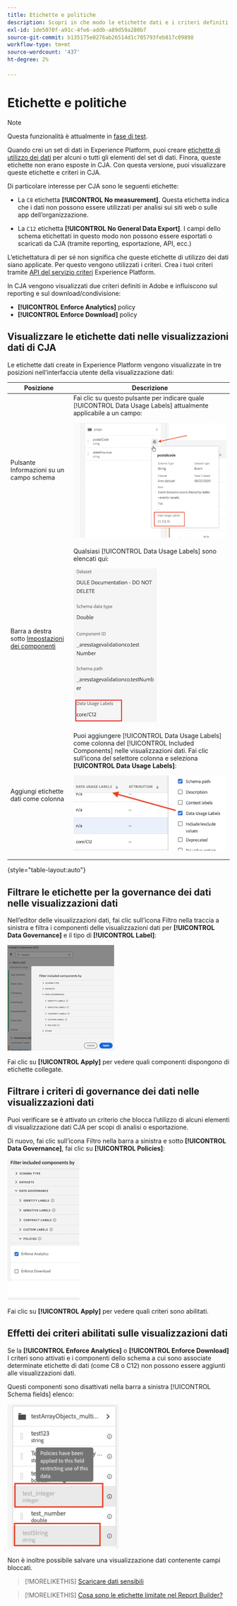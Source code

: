 ```yaml
---
title: Etichette e politiche
description: Scopri in che modo le etichette dati e i criteri definiti in AEP influiscono sulle visualizzazioni dati e sui rapporti in CJA.
exl-id: 1de5070f-a91c-4fe6-addb-a89d59a280b7
source-git-commit: b135175e0276ab26514d1c785793feb817c09898
workflow-type: tm+mt
source-wordcount: '437'
ht-degree: 2%

---
```


# Etichette e politiche

>[!NOTE]
>
>Questa funzionalità è attualmente in [fase di test](/help/release-notes/releases.md).

Quando crei un set di dati in Experience Platform, puoi creare [etichette di utilizzo dei dati](https://experienceleague.adobe.com/docs/experience-platform/data-governance/labels/reference.html?lang=en) per alcuni o tutti gli elementi del set di dati. Finora, queste etichette non erano esposte in CJA. Con questa versione, puoi visualizzare queste etichette e criteri in CJA.

Di particolare interesse per CJA sono le seguenti etichette:

* La `C8` etichetta **[!UICONTROL No measurement]**. Questa etichetta indica che i dati non possono essere utilizzati per analisi sui siti web o sulle app dell’organizzazione.

* La `C12` etichetta **[!UICONTROL No General Data Export]**. I campi dello schema etichettati in questo modo non possono essere esportati o scaricati da CJA (tramite reporting, esportazione, API, ecc.)

L’etichettatura di per sé non significa che queste etichette di utilizzo dei dati siano applicate. Per questo vengono utilizzati i criteri. Crea i tuoi criteri tramite [API del servizio criteri](https://experienceleague.adobe.com/docs/experience-platform/data-governance/api/overview.html?lang=en) Experience Platform.

In CJA vengono visualizzati due criteri definiti in Adobe e influiscono sul reporting e sul download/condivisione:

* **[!UICONTROL Enforce Analytics]** policy
* **[!UICONTROL Enforce Download]** policy

## Visualizzare le etichette dati nelle visualizzazioni dati di CJA

Le etichette dati create in Experience Platform vengono visualizzate in tre posizioni nell’interfaccia utente della visualizzazione dati:

| Posizione | Descrizione |
| --- | --- |
| Pulsante Informazioni su un campo schema | Fai clic su questo pulsante per indicare quale [!UICONTROL Data Usage Labels] attualmente applicabile a un campo:<p>![](assets/data-label-left.png) |
| Barra a destra sotto [Impostazioni dei componenti](/help/data-views/component-settings/overview.md) | Qualsiasi [!UICONTROL Data Usage Labels] sono elencati qui:<p>![](assets/data-label-right.png) |
| Aggiungi etichette dati come colonna | Puoi aggiungere [!UICONTROL Data Usage Labels] come colonna del [!UICONTROL Included Components] nelle visualizzazioni dati. Fai clic sull’icona del selettore colonna e seleziona **[!UICONTROL Data Usage Labels]**:<p>![](assets/data-label-column.png) |

{style=&quot;table-layout:auto&quot;}

## Filtrare le etichette per la governance dei dati nelle visualizzazioni dati

Nell’editor delle visualizzazioni dati, fai clic sull’icona Filtro nella traccia a sinistra e filtra i componenti delle visualizzazioni dati per **[!UICONTROL Data Governance]** e il tipo di **[!UICONTROL Label]**:

![](assets/filter-labels.png)

Fai clic su **[!UICONTROL Apply]** per vedere quali componenti dispongono di etichette collegate.

## Filtrare i criteri di governance dei dati nelle visualizzazioni dati

Puoi verificare se è attivato un criterio che blocca l’utilizzo di alcuni elementi di visualizzazione dati CJA per scopi di analisi o esportazione.

Di nuovo, fai clic sull’icona Filtro nella barra a sinistra e sotto **[!UICONTROL Data Governance]**, fai clic su **[!UICONTROL Policies]**:

![](assets/filter-policies.png)

Fai clic su **[!UICONTROL Apply]** per vedere quali criteri sono abilitati.

## Effetti dei criteri abilitati sulle visualizzazioni dati

Se la **[!UICONTROL Enforce Analytics]** o **[!UICONTROL Enforce Download]** I criteri sono attivati e i componenti dello schema a cui sono associate determinate etichette di dati (come C8 o C12) non possono essere aggiunti alle visualizzazioni dati.

Questi componenti sono disattivati nella barra a sinistra [!UICONTROL Schema fields] elenco:

![](assets/component-greyed.png)

Non è inoltre possibile salvare una visualizzazione dati contenente campi bloccati.

>[!MORELIKETHIS]
>[Scaricare dati sensibili](/help/analysis-workspace/curate-share/download-send.md)

>[!MORELIKETHIS]
>[Cosa sono le etichette limitate nel Report Builder?](https://experienceleague.adobe.com/docs/analytics-platform/using/cja-reportbuilder/restricted-labels.html?lang=en)

